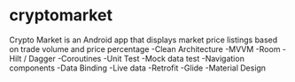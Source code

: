 # cryptomarket
Crypto Market is an Android app that displays market price listings based on trade volume and price percentage
-Clean Architecture
-MVVM
-Room
-Hilt / Dagger
-Coroutines
-Unit Test
-Mock data test
-Navigation components
-Data Binding
-Live data
-Retrofit
-Glide
-Material Design

